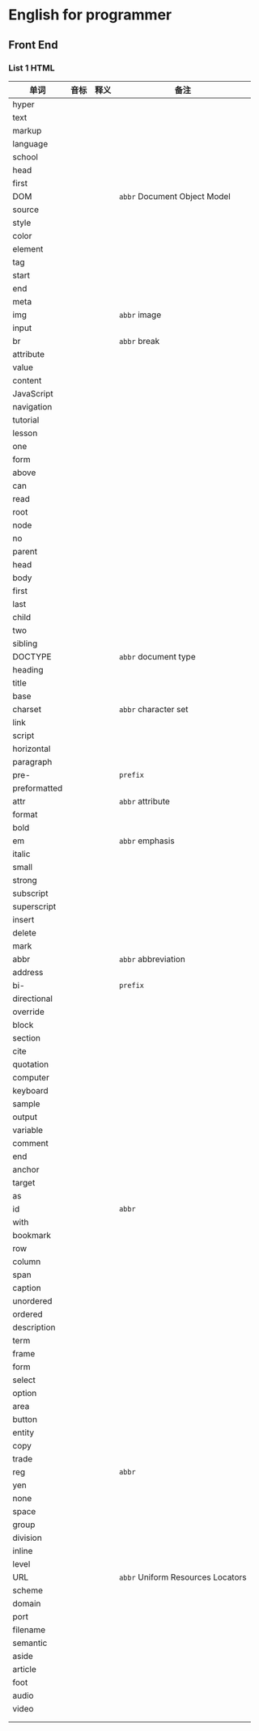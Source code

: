 # English for programmer
## Front End 
### List 1 HTML


|单词|音标|释义|备注|
|---|---|---|---|
|hyper||||
|text||||
|markup||||
|language||||
|school||||
|head||||
|first||||
|DOM|||`abbr` Document Object Model|
|source||||
|style||||
|color||||
|element||||
|tag||||
|start||||
|end||||
|meta||||
|img|||`abbr` image|
|input||||
|br|||`abbr` break|
|attribute||||
|value||||
|content||||
|JavaScript||||
|navigation||||
|tutorial||||
|lesson||||
|one||||
|form||||
|above||||
|can||||
|read||||
|root||||
|node||||
|no||||
|parent||||
|head||||
|body||||
|first||||
|last||||
|child||||
|two||||
|sibling||||
|DOCTYPE|||`abbr` document type|
|heading||||
|title||||
|base||||
|charset|||`abbr` character set|
|link||||
|script||||
|horizontal||||
|paragraph||||
|pre-|||`prefix`|
|preformatted||||
|attr|||`abbr` attribute|
|format||||
|bold||||
|em|||`abbr` emphasis|
|italic||||
|small||||
|strong||||
|subscript||||
|superscript||||
|insert||||
|delete||||
|mark||||
|abbr|||`abbr` abbreviation|
|address||||
|bi-|||`prefix`|
|directional||||
|override||||
|block||||
|section||||
|cite||||
|quotation||||
|computer||||
|keyboard||||
|sample||||
|output||||
|variable||||
|comment||||
|end||||
|anchor||||
|target||||
|as||||
|id|||`abbr`|
|with||||
|bookmark||||
|row||||
|column||||
|span||||
|caption||||
|unordered||||
|ordered||||
|description||||
|term||||
|frame||||
|form||||
|select||||
|option||||
|area||||
|button||||
|entity||||
|copy||||
|trade||||
|reg|||`abbr`|
|yen||||
|none||||
|space||||
|group||||
|division||||
|inline||||
|level||||
|URL|||`abbr` Uniform Resources Locators|
|scheme||||
|domain||||
|port||||
|filename||||
|semantic||||
|aside||||
|article||||
|foot||||
|audio||||
|video||||
|||||
|||||